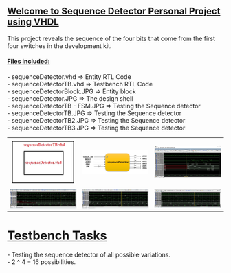 <h2><u>Welcome to Sequence Detector Personal Project using VHDL</u></h2>
<p>
 This project reveals the sequence of the four bits that come from the first four switches in the development kit.
</p>
<h4><u>Files included:</u></h4>
<u></u>
<p>
- sequenceDetector.vhd    =>  Entity RTL Code<br>
- sequenceDetectorTB.vhd  =>  Testbench RTL Code<br>
- sequenceDetectorBlock.JPG  =>  Entity block<br>
- sequenceDetector.JPG  =>  The design shell<br>
- sequenceDetectorTB - FSM.JPG  =>  Testing the Sequence detector<br>
- sequenceDetectorTB.JPG  =>  Testing the Sequence detector<br>
- sequenceDetectorTB2.JPG  =>  Testing the Sequence detector<br>
- sequenceDetectorTB3.JPG  =>  Testing the Sequence detector<br>
</p>
<table>
    <tr>
            <td><img src="https://github.com/Matanlaza89/Sequence-Detector/blob/main/Images/sequenceDetector.JPG" alt=""></td>
            <td><img src="https://github.com/Matanlaza89/Sequence-Detector/blob/main/Images/sequenceDetectorBlock.JPG" alt=""></td>
            <td><img src="https://github.com/Matanlaza89/Sequence-Detector/blob/main/Images/sequenceDetectorTB%20-%20FSM.JPG" alt=""></td>
     </tr>
     <tr>
            <td><img src="https://github.com/Matanlaza89/Sequence-Detector/blob/main/Images/sequenceDetectorTB.JPG" alt=""></td>
            <td><img src="https://github.com/Matanlaza89/Sequence-Detector/blob/main/Images/sequenceDetectorTB2.JPG" alt=""></td>
            <td><img src="https://github.com/Matanlaza89/Sequence-Detector/blob/main/Images/sequenceDetectorTB3.JPG" alt=""></td>
   	 </tr>
</table>

<h1><u>Testbench Tasks</u></h1>
<p>
- Testing the sequence detector of all possible variations.<br>
- 2 ^ 4 = 16 possibilities.<br><br>
</p>
